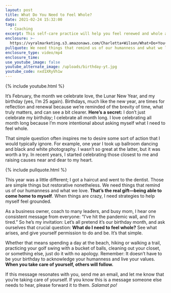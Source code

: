 ```yaml
---
layout: post
title: What Do You Need to Feel Whole?
date: 2021-02-24 15:32:00
tags:
  - Coaching
excerpt: This self-care practice will help you feel renewed and whole again.
enclosure: >-
  https://vyralmarketing.s3.amazonaws.com/Charletta+Wilson/What+Do+You+Need+to+Feel+Whole_.mp4
pullquote: We need things that remind us of our humanness and what we love.
enclosure_type: video/mp4
enclosure_time:
use_youtube_image: false
youtube_alternate_image: /uploads/birthday-yt.jpg
youtube_code: nxd1XRyVh1w
---
```


{% include youtube.html %}

It’s February, the month we celebrate love, the Lunar New Year, and my birthday (yes, I’m 25 again). Birthdays, much like the new year, are times for reflection and renewal because we’re reminded of the brevity of time, what truly matters, and can see a bit clearer. **Here’s a secret:** I don’t just celebrate my birth*day*; I celebrate all month long. I love celebrating all month long because I’m more intentional about asking myself what I need to feel whole.&nbsp;

That simple question often inspires me to desire some sort of action that I would typically ignore. For example, one year I took up ballroom dancing and black and white photography. I wasn’t so great at the latter, but it was worth a try. In recent years, I started celebrating those closest to me and raising causes near and dear to my heart.&nbsp;

{% include pullquote.html %}

This year was a little different; I got a haircut and went to the dentist. Those are simple things but restorative nonetheless. We need things that remind us of our humanness and what we love. **That’s the real gift—being able to come home to myself**. When things are crazy, I need strategies to help myself feel grounded.&nbsp;

As a business owner, coach to many leaders, and busy mom, I hear one consistent message from everyone: “I’ve hit the pandemic wall, and I’m tired.” So he’s my invitation: Let’s all pretend it’s our birthday month, and ask ourselves that crucial question: **What do I need to feel whole?** See what arises, and give yourself permission to do and be. It’s that simple.&nbsp;

Whether that means spending a day at the beach, hiking or walking a trail, practicing your golf swing with a bucket of balls, cleaning out your closet, or something else, just do it with no apology. Remember: It doesn’t have to be your birthday to acknowledge your humanness and live your values. **When you take care of yourself, others will follow.**

If this message resonates with you, send me an email, and let me know that you’re taking care of yourself. If you know this is a message someone else needs to hear, please forward it to them. *Salamat po\!*
